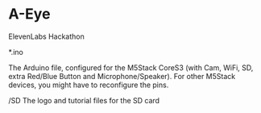 # A-Eye
ElevenLabs Hackathon

*.ino

The Arduino file, configured for the M5Stack CoreS3 (with Cam, WiFi, SD, extra Red/Blue Button and Microphone/Speaker).
For other M5Stack devices, you might have to reconfigure the pins.

/SD
The logo and tutorial files for the SD card
